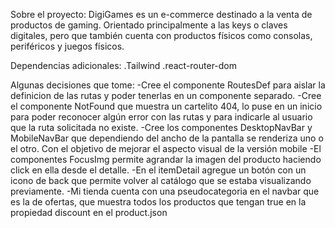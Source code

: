 Sobre el proyecto:
DigiGames es un e-commerce destinado a la venta de productos de gaming.
Orientado principalmente a las keys o claves digitales, pero que también cuenta con productos físicos como consolas, periféricos y juegos físicos.

Dependencias adicionales:
.Tailwind
.react-router-dom

Algunas decisiones que tome:
-Cree el componente RoutesDef para aislar la definicion de las rutas y poder tenerlas en un componente separado.
-Cree el componente NotFound que muestra un cartelito 404, lo puse en un inicio para poder reconocer algún error con las rutas y para indicarle al usuario que la ruta solicitada no existe.
-Cree los componentes DesktopNavBar y MobileNavBar que dependiendo del ancho de la pantalla se renderiza uno o el otro. Con el objetivo de mejorar el aspecto visual de la versión mobile
-El componentes FocusImg permite agrandar la imagen del producto haciendo click en ella desde el detalle.
-En el itemDetail agregue un botón con un icono de back que permite volver al catálogo que se estaba visualizando previamente.
-Mi tienda cuenta con una pseudocategoria en el navbar que es la de ofertas, que muestra todos los productos que tengan true en la propiedad discount en el product.json

